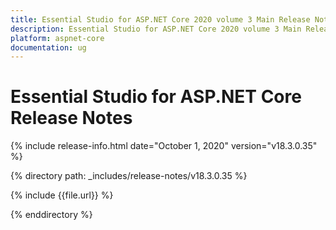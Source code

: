 ```yaml
---
title: Essential Studio for ASP.NET Core 2020 volume 3 Main Release Notes  
description: Essential Studio for ASP.NET Core 2020 volume 3 Main Release Notes  
platform: aspnet-core
documentation: ug
---
```


# Essential Studio for ASP.NET Core  Release Notes  

{% include release-info.html date="October 1, 2020"  version="v18.3.0.35" %} 


{% directory path: _includes/release-notes/v18.3.0.35 %}

{% include {{file.url}} %}

{% enddirectory %}